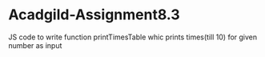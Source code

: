 # Acadgild-Assignment8.3
JS code to write function printTimesTable whic prints times(till 10)
for given number as input
